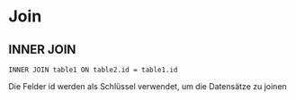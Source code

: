 # Join
## INNER JOIN
```
INNER JOIN table1 ON table2.id = table1.id 
```
Die Felder id werden als Schlüssel verwendet, um die Datensätze zu joinen
